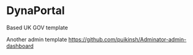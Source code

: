 # DynaPortal

Based UK GOV template

Another admin template
https://github.com/puikinsh/Adminator-admin-dashboard
